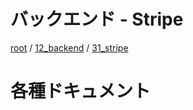 # バックエンド - Stripe

[root](./../../../README.md) 
/ [12_backend](./../README.md) 
/ [31_stripe](./README.md)

# 各種ドキュメント
